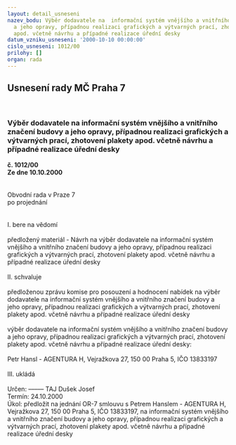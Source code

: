 ```yaml
---
layout: detail_usneseni
nazev_bodu: Výběr dodavatele na  informační systém vnějšího a vnitřního značení budovy
  a jeho opravy, případnou realizaci grafických a výtvarných prací, zhotovení plakety
  apod. včetně návrhu a případné realizace úřední desky
datum_vzniku_usneseni: '2000-10-10 00:00:00'
cislo_usneseni: 1012/00
prilohy: []
organ: rada
---
```

<div id="ucUsn_pList" class="usn">
	<span><h2>Usnesení rady MČ Praha 7 </h2>
<br></span><div class="standBody">
<span><h3>Výběr dodavatele na  informační systém vnějšího a vnitřního značení budovy a jeho opravy, případnou realizaci grafických a výtvarných prací, zhotovení plakety apod. včetně návrhu a případné realizace úřední desky</h3></span><div class="center">
		<strong>č. 1012/00</strong><br>
	</div>
<div class="center">
		<strong>Ze dne 10.10.2000</strong><br><br>
	</div>
<br>Obvodní rada v Praze 7<br>po projednání<br><br><br>I.	bere na vědomí<br><br> předložený materiál - Návrh na výběr dodavatele na informační systém vnějšího a vnitřního značení budovy a jeho opravy, případnou realizaci grafických a výtvarných prací, zhotovení plakety apod. včetně návrhu a případné realizace úřední desky<br><br>II.	schvaluje <br><br>předloženou zprávu komise pro posouzení a hodnocení nabídek na výběr dodavatele na informační systém vnějšího a vnitřního značení budovy a jeho opravy, případnou realizaci grafických a výtvarných prací, zhotovení plakety apod. včetně návrhu a případné realizace úřední desky<br><br>výběr dodavatele na informační systém vnějšího a vnitřního značení budovy a jeho opravy, případnou realizaci grafických a výtvarných prací, zhotovení plakety apod. včetně návrhu a případné realizace úřední desky:<br><br> Petr Hansl - AGENTURA H,  Vejražkova 27, 150 00 Praha 5, IČO 13833197<br><br>III.	ukládá <br><br> Určen:	–––––	TAJ Dušek Josef<br>Termín: 24.10.2000<br>Úkol:	předložit na jednání OR-7 smlouvu s Petrem Hanslem - AGENTURA H, Vejražkova 27, 150 00 Praha 5, IČO 13833197, na informační systém vnějšího a vnitřního značení budovy a jeho opravy, případnou realizaci grafických a výtvarných prací, zhotovení plakety apod. včetně návrhu a případné realizace úřední desky <br> <br><br><br> <br>
</div>
</div>